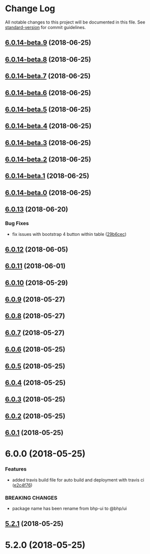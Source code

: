 # Change Log

All notable changes to this project will be documented in this file. See [standard-version](https://github.com/conventional-changelog/standard-version) for commit guidelines.

<a name="6.0.14-beta.9"></a>
## [6.0.14-beta.9](https://github.com/BHP-DevHub/bhp-ui/compare/v6.0.14-beta.8...v6.0.14-beta.9) (2018-06-25)



<a name="6.0.14-beta.8"></a>
## [6.0.14-beta.8](https://github.com/BHP-DevHub/bhp-ui/compare/v6.0.14-beta.7...v6.0.14-beta.8) (2018-06-25)



<a name="6.0.14-beta.7"></a>
## [6.0.14-beta.7](https://github.com/BHP-DevHub/bhp-ui/compare/v6.0.14-beta.6...v6.0.14-beta.7) (2018-06-25)



<a name="6.0.14-beta.6"></a>
## [6.0.14-beta.6](https://github.com/BHP-DevHub/bhp-ui/compare/v6.0.14-beta.5...v6.0.14-beta.6) (2018-06-25)



<a name="6.0.14-beta.5"></a>
## [6.0.14-beta.5](https://github.com/BHP-DevHub/bhp-ui/compare/v6.0.14-beta.4...v6.0.14-beta.5) (2018-06-25)



<a name="6.0.14-beta.4"></a>
## [6.0.14-beta.4](https://github.com/BHP-DevHub/bhp-ui/compare/v6.0.14-beta.3...v6.0.14-beta.4) (2018-06-25)



<a name="6.0.14-beta.3"></a>
## [6.0.14-beta.3](https://github.com/BHP-DevHub/bhp-ui/compare/v6.0.14-beta.1...v6.0.14-beta.3) (2018-06-25)



<a name="6.0.14-beta.2"></a>
## [6.0.14-beta.2](https://github.com/BHP-DevHub/bhp-ui/compare/v6.0.14-beta.1...v6.0.14-beta.2) (2018-06-25)



<a name="6.0.14-beta.1"></a>
## [6.0.14-beta.1](https://github.com/BHP-DevHub/bhp-ui/compare/v6.0.14-beta.0...v6.0.14-beta.1) (2018-06-25)



<a name="6.0.14-beta.0"></a>
## [6.0.14-beta.0](https://github.com/BHP-DevHub/bhp-ui/compare/v6.0.13...v6.0.14-beta.0) (2018-06-25)



<a name="6.0.13"></a>
## [6.0.13](https://github.com/BHP-DevHub/bhp-ui/compare/v6.0.12...v6.0.13) (2018-06-20)


### Bug Fixes

* fix issues with bootstrap 4 button within table ([29b6cec](https://github.com/BHP-DevHub/bhp-ui/commit/29b6cec))



<a name="6.0.12"></a>
## [6.0.12](https://github.com/BHP-DevHub/bhp-ui/compare/v6.0.11...v6.0.12) (2018-06-05)



<a name="6.0.11"></a>
## [6.0.11](https://github.com/BHP-DevHub/bhp-ui/compare/v6.0.10...v6.0.11) (2018-06-01)



<a name="6.0.10"></a>
## [6.0.10](https://github.com/BHP-DevHub/bhp-ui/compare/v6.0.9...v6.0.10) (2018-05-29)



<a name="6.0.9"></a>
## [6.0.9](https://github.com/BHP-DevHub/bhp-ui/compare/v6.0.7...v6.0.9) (2018-05-27)



<a name="6.0.8"></a>
## [6.0.8](https://github.com/BHP-DevHub/bhp-ui/compare/v6.0.7...v6.0.8) (2018-05-27)



<a name="6.0.7"></a>
## [6.0.7](https://github.com/BHP-DevHub/bhp-ui/compare/v6.0.6...v6.0.7) (2018-05-27)



<a name="6.0.6"></a>
## [6.0.6](https://github.com/BHP-DevHub/bhp-ui/compare/v6.0.5...v6.0.6) (2018-05-25)



<a name="6.0.5"></a>
## [6.0.5](https://github.com/BHP-DevHub/bhp-ui/compare/v6.0.4...v6.0.5) (2018-05-25)



<a name="6.0.4"></a>
## [6.0.4](https://github.com/BHP-DevHub/bhp-ui/compare/v6.0.2...v6.0.4) (2018-05-25)



<a name="6.0.3"></a>
## [6.0.3](https://github.com/BHP-DevHub/bhp-ui/compare/v6.0.2...v6.0.3) (2018-05-25)

<a name="6.0.2"></a>
## [6.0.2](https://github.com/BHP-DevHub/bhp-ui/compare/v6.0.1...v6.0.2) (2018-05-25)



<a name="6.0.1"></a>
## [6.0.1](https://github.com/BHP-DevHub/bhp-ui/compare/v6.0.0...v6.0.1) (2018-05-25)



<a name="6.0.0"></a>
# 6.0.0 (2018-05-25)


### Features

* added travis build file for auto build and deployment with travis ci ([e2c4f76](https://github.com/BHP-DevHub/bhp-ui/commit/e2c4f76))


### BREAKING CHANGES

* package name has been rename from bhp-ui to @bhp/ui



<a name="5.2.1"></a>
## [5.2.1](http://iorper-tfs01:8080/tfs/DefaultCollection/UX/_git/bhp-ui/compare/v5.2.0...v5.2.1) (2018-05-25)



<a name="5.2.0"></a>
# 5.2.0 (2018-05-25)
